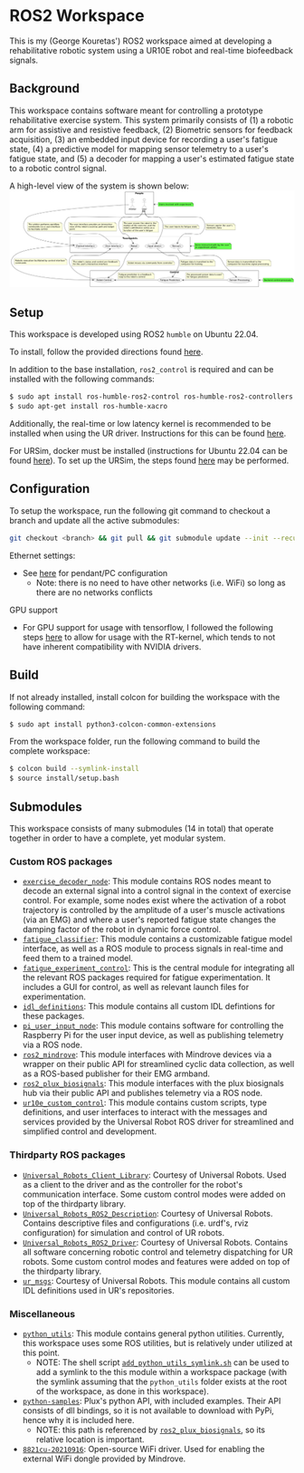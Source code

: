 # ROS2 Workspace
This is my (George Kouretas') ROS2 workspace aimed at developing a rehabilitative robotic system using a UR10E robot and real-time biofeedback signals.

## Background
This workspace contains software meant for controlling a prototype rehabilitative exercise system. This system primarily consists of (1) a robotic arm for assistive and resistive feedback, (2) Biometric sensors for feedback acquisition, (3) an embedded input device for recording a user's fatigue state, (4) a predictive model for mapping sensor telemetry to a user's fatigue state, and (5) a decoder for mapping a user's estimated fatigue state to a robotic control signal. 

A high-level view of the system is shown below:
![SystemDiagram](./docs/system.png)

## Setup
This workspace is developed using ROS2 `humble` on Ubuntu 22.04.

To install, follow the provided directions found [here](https://docs.ros.org/en/humble/Installation/Ubuntu-Install-Debs.html).

In addition to the base installation, `ros2_control` is required and can be installed with the following commands:
```bash
$ sudo apt install ros-humble-ros2-control ros-humble-ros2-controllers
$ sudo apt-get install ros-humble-xacro
```

Additionally, the real-time or low latency kernel is recommended to be installed when using the UR driver. Instructions for this can be found [here](https://docs.universal-robots.com/Universal_Robots_ROS2_Documentation/doc/ur_client_library/doc/real_time.html#real-time-setup).


For URSim, docker must be installed (instructions for Ubuntu 22.04 can be found [here](https://www.cherryservers.com/blog/install-docker-ubuntu-22-04)). To set up the URSim, the steps found [here](https://docs.universal-robots.com/Universal_Robots_ROS2_Documentation/doc/ur_robot_driver/ur_robot_driver/doc/installation/ursim_docker.html) may be performed.

## Configuration
To setup the workspace, run the following git command to checkout a branch and update all the active submodules:
```bash
git checkout <branch> && git pull && git submodule update --init --recursive
```

Ethernet settings:
- See [here](./src/Universal_Robots_ROS2_Driver/ur_robot_driver/doc/installation/robot_setup.rst) for pendant/PC configuration
  - Note: there is no need to have other networks (i.e. WiFi) so long as there are no networks conflicts

GPU support
- For GPU support for usage with tensorflow, I followed the following steps [here](https://gist.github.com/pantor/9786c41c03a97bca7a52aa0a72fa9387) to allow for usage with the RT-kernel, which tends to not have inherent compatibility with NVIDIA drivers.

## Build
If not already installed, install colcon for building the workspace with the following command:
```bash
$ sudo apt install python3-colcon-common-extensions
```

From the workspace folder, run the following command to build the complete workspace:
```bash
$ colcon build --symlink-install
$ source install/setup.bash
```
## Submodules
This workspace consists of many submodules (14 in total) that operate together in order to have a complete, yet modular system.

### Custom ROS packages
- [`exercise_decoder_node`](./src/exercise_decoder_node): This module contains ROS nodes meant to decode an external signal into a control signal in the context of exercise control. For example, some nodes exist where the activation of a robot trajectory is controlled by the amplitude of a user's muscle activations (via an EMG) and where a user's reported fatigue state changes the damping factor of the robot in dynamic force control.
- [`fatigue_classifier`](./src/fatigue_classifier/): This module contains a customizable fatigue model interface, as well as a ROS module to process signals in real-time and feed them to a trained model.
- [`fatigue_experiment_control`](./src/fatigue_experiment_control/): This is the central module for integrating all the relevant ROS packages required for fatigue experimentation. It includes a GUI for control, as well as relevant launch files for experimentation.
- [`idl_definitions`](./src/idl_definitions/): This module contains all custom IDL defintions for these packages.
- [`pi_user_input_node`](./src/pi_user_input_node/): This module contains software for controlling the Raspberry Pi for the user input device, as well as publishing telemetry via a ROS node.
- [`ros2_mindrove`](./src/ros2_mindrove/): This module interfaces with Mindrove devices via a wrapper on their public API for streamlined cyclic data collection, as well as a ROS-based publisher for their EMG armband.
- [`ros2_plux_biosignals`](./src/ros2_plux_biosignals/): This module interfaces with the plux biosignals hub via their public API and publishes telemetry via a ROS node.
- [`ur10e_custom_control`](./src/ur10e_custom_control/): This module contains custom scripts, type definitions, and user interfaces to interact with the messages and services provided by the Universal Robot ROS driver for streamlined and simplified control and development. 

### Thirdparty ROS packages
- [`Universal_Robots_Client_Library`](./src/Universal_Robots_Client_Library/): Courtesy of Universal Robots. Used as a client to the driver and as the controller for the robot's communication interface. Some custom control modes were added on top of the thirdparty library.
- [`Universal_Robots_ROS2_Description`](./src/Universal_Robots_ROS2_Description/): Courtesy of Universal Robots. Contains descriptive files and configurations (i.e. urdf's, rviz configuration) for simulation and control of UR robots.
- [`Universal_Robots_ROS2_Driver`](./src/Universal_Robots_ROS2_Driver/): Courtesy of Universal Robots. Contains all software concerning robotic control and telemetry dispatching for UR robots. Some custom control modes and features were added on top of the thirdparty library.
- [`ur_msgs`](./src/ur_msgs/): Courtesy of Universal Robots. This module contains all custom IDL definitions used in UR's repositories.

### Miscellaneous
- [`python_utils`](./python_utils/): This module contains general python utilities. Currently, this workspace uses some ROS utilities, but is relatively under utilized at this point. 
  - NOTE: The shell script [`add_python_utils_symlink.sh`](./add_python_utils_symlink.sh) can be used to add a symlink to the this module within a workspace package (with the symlink assuming that the `python_utils` folder exists at the root of the workspace, as done in this workspace).
- [`python-samples`](./thirdparty/plux/python-samples/): Plux's python API, with included examples. Their API consists of dll bindings, so it is not available to download with PyPi, hence why it is included here.
  - NOTE: this path is referenced by [`ros2_plux_biosignals`](./src/ros2_plux_biosignals/), so its relative location is important.
- [`8821cu-20210916`](./thirdparty/wifi_driver/8821cu-20210916/): Open-source WiFi driver. Used for enabling the external WiFi dongle provided by Mindrove.